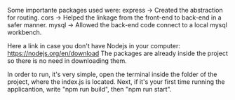 Some importante packages used were:
express ->  Created the abstraction for routing. 
cors -> Helped the linkage from the front-end to back-end in a safer manner. 
mysql -> Allowed the back-end code connect to a local mysql workbench.  

Here a link in case you don't have Nodejs in your computer: https://nodejs.org/en/download
The packages are already inside the project so there is no need in downloading them.

In order to run, it's very simple, open the terminal inside the folder of the project, where the index.js is located. Next, if it's your first time running the applicantion, write "npm run build", then "npm run start".
